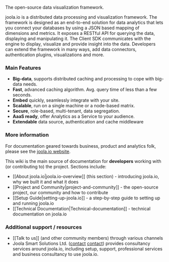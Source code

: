 The open-source data visualization framework.

joola.io is a distributed data processing and visualization framework.
The framework is designed as an end-to-end solution for data analytics that lets you connect your databases by using a JSON based mapping of dimensions and metrics.
It exposes a RESTful API for querying the data, displaying and manipulating it.
The Client SDK communicates with the engine to display, visualize and provide insight into the data.
Developers can extend the framework in many ways, add data connectors, authentication plugins, visualizations and more.

### Main Features

- **Big-data**, supports distributed caching and processing to cope with big-data needs.
- **Fast**, advanced caching algorithm. Avg. query time of less than a few seconds.
- **Embed** quickly, seamlessly integrate with your site.
- **Scalable**, run on a single machine or a node-based matrix.
- **Secure**, role-based, multi-tenant, data segregation.
- **AaaS ready**, offer Analytics as a Service to your audience.
- **Extendable** data source, authentication and cache middleware

### More information

For documentation geared towards business, product and analytics folk, please see the [joola.io website](http://joola.io).

This wiki is the main source of documentation for **developers** working with (or contributing to) the project. Sections include:
* [[About joola.io|joola.io-overview]] (this section) - introducing joola.io, why we built it and what it does
* [[Project and Community|project-and-community]] - the open-source project, our community and how to contribute
* [[Setup Guide|setting-up-joola.io]] - a step-by-step guide to setting up and running joola.io
* [[Technical Documentation|Technical-documentation]] - technical documentation on joola.io

### Additional support / resources

* [[Talk to us]] (and other community members) through various channels
* Joola Smart Solutions Ltd. ([contact] [contact]) provides consultancy services around joola.io, including setup, support, professional services and business consultancy to use joola.io.

[contact]: mailto:info@joo.la